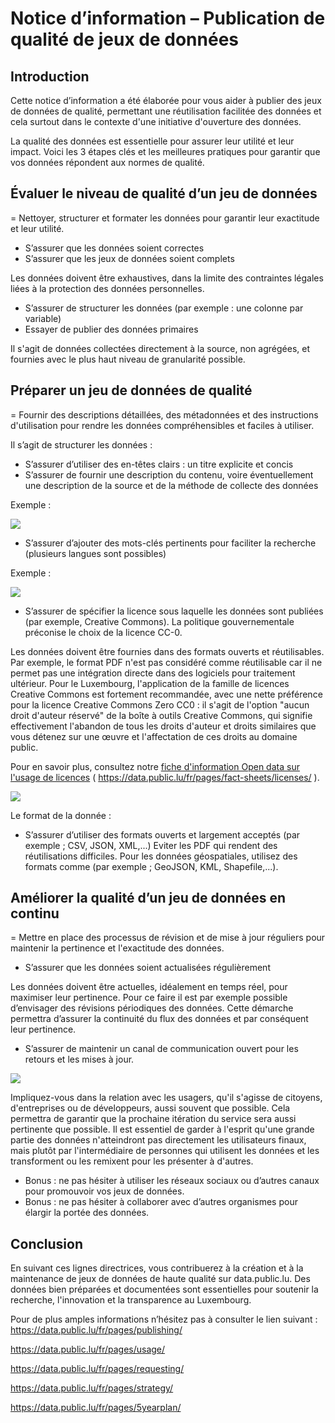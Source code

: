 # Notice d’information – Publication de qualité de jeux de données

## Introduction

Cette notice d’information a été élaborée pour vous aider à publier des jeux de données de qualité, permettant une réutilisation facilitée des données et cela surtout dans le contexte d'une initiative d'ouverture des données.

La qualité des données est essentielle pour assurer leur utilité et leur impact. Voici les 3 étapes clés et les meilleures pratiques pour garantir que vos données répondent aux normes de qualité.

## Évaluer le niveau de qualité d’un jeu de données

\= Nettoyer, structurer et formater les données pour garantir leur exactitude et leur utilité.

- S’assurer que les données soient correctes
- S’assurer que les jeux de données soient complets

Les données doivent être exhaustives, dans la limite des contraintes légales liées à la protection des données personnelles.

- S’assurer de structurer les données (par exemple : une colonne par variable)
- Essayer de publier des données primaires

Il s'agit de données collectées directement à la source, non agrégées, et fournies avec le plus haut niveau de granularité possible.

## Préparer un jeu de données de qualité

\= Fournir des descriptions détaillées, des métadonnées et des instructions d'utilisation pour rendre les données compréhensibles et faciles à utiliser.

Il s’agit de structurer les données :

- S’assurer d’utiliser des en-têtes clairs : un titre explicite et concis
- S’assurer de fournir une description du contenu, voire éventuellement une description de la source et de la méthode de collecte des données

Exemple :

![](https://data.public.lu/fr/pages/fact-sheets/data-quality-description.png)

- S’assurer d’ajouter des mots-clés pertinents pour faciliter la recherche (plusieurs langues sont possibles)

Exemple :

![](https://data.public.lu/fr/pages/fact-sheets/data-quality-metadata.png)

- S’assurer de spécifier la licence sous laquelle les données sont publiées (par exemple, Creative Commons). La politique gouvernementale préconise le choix de la licence CC-0.

Les données doivent être fournies dans des formats ouverts et réutilisables. Par exemple, le format PDF n'est pas considéré comme réutilisable car il ne permet pas une intégration directe dans des logiciels pour traitement ultérieur. Pour le Luxembourg, l'application de la famille de licences Creative Commons est fortement recommandée, avec une nette préférence pour la licence Creative Commons Zero CC0 : il s'agit de l'option "aucun droit d'auteur réservé" de la boîte à outils Creative Commons, qui signifie effectivement l'abandon de tous les droits d'auteur et droits similaires que vous détenez sur une œuvre et l'affectation de ces droits au domaine public.

Pour en savoir plus, consultez notre [fiche d'information Open data sur l'usage de licences](https://data.public.lu/fr/pages/fact-sheets/licenses/) ( <https://data.public.lu/fr/pages/fact-sheets/licenses/> ).

![](https://data.public.lu/fr/pages/fact-sheets/data-quality-filters.png)

Le format de la donnée :

- S’assurer d’utiliser des formats ouverts et largement acceptés (par exemple ; CSV, JSON, XML,...) Eviter les PDF qui rendent des réutilisations difficiles. Pour les données géospatiales, utilisez des formats comme (par exemple ; GeoJSON, KML, Shapefile,...).

## Améliorer la qualité d’un jeu de données en continu

\= Mettre en place des processus de révision et de mise à jour réguliers pour maintenir la pertinence et l'exactitude des données.

- S’assurer que les données soient actualisées régulièrement

Les données doivent être actuelles, idéalement en temps réel, pour maximiser leur pertinence. Pour ce faire il est par exemple possible d’envisager des révisions périodiques des données. Cette démarche permettra d’assurer la continuité du flux des données et par conséquent leur pertinence.

- S’assurer de maintenir un canal de communication ouvert pour les retours et les mises à jour.

![](https://data.public.lu/fr/pages/fact-sheets/data-quality-discussions.png)

Impliquez-vous dans la relation avec les usagers, qu'il s'agisse de citoyens, d'entreprises ou de développeurs, aussi souvent que possible. Cela permettra de garantir que la prochaine itération du service sera aussi pertinente que possible. Il est essentiel de garder à l'esprit qu'une grande partie des données n'atteindront pas directement les utilisateurs finaux, mais plutôt par l'intermédiaire de personnes qui utilisent les données et les transforment ou les remixent pour les présenter à d'autres.

- Bonus : ne pas hésiter à utiliser les réseaux sociaux ou d’autres canaux pour promouvoir vos jeux de données.
- Bonus : ne pas hésiter à collaborer avec d’autres organismes pour élargir la portée des données.

## Conclusion

En suivant ces lignes directrices, vous contribuerez à la création et à la maintenance de jeux de données de haute qualité sur data.public.lu. Des données bien préparées et documentées sont essentielles pour soutenir la recherche, l'innovation et la transparence au Luxembourg.

Pour de plus amples informations n’hésitez pas à consulter le lien suivant : <https://data.public.lu/fr/pages/publishing/>

<https://data.public.lu/fr/pages/usage/>

<https://data.public.lu/fr/pages/requesting/>

<https://data.public.lu/fr/pages/strategy/>

<https://data.public.lu/fr/pages/5yearplan/>
